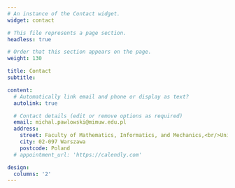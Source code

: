 ```yaml
---
# An instance of the Contact widget.
widget: contact

# This file represents a page section.
headless: true

# Order that this section appears on the page.
weight: 130

title: Contact
subtitle:

content:
  # Automatically link email and phone or display as text?
  autolink: true

  # Contact details (edit or remove options as required)
  email: michal.pawlowski@mimuw.edu.pl
  address:
    street: Faculty of Mathematics, Informatics, and Mechanics,<br/>University of Warsaw,<br/>Banacha 2
    city: 02-097 Warszawa
    postcode: Poland
  # appointment_url: 'https://calendly.com'

design:
  columns: '2'
---
```

